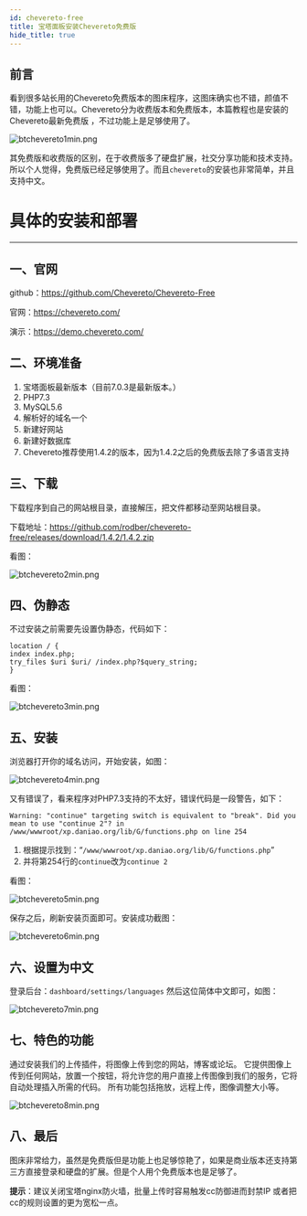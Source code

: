 ```yaml
---
id: chevereto-free
title: 宝塔面板安装Chevereto免费版
hide_title: true
---
```


## 前言

看到很多站长用的Chevereto免费版本的图床程序，这图床确实也不错，颜值不错，功能上也可以。Chevereto分为收费版本和免费版本，本篇教程也是安装的Chevereto最新免费版 ，不过功能上是足够使用了。

![btchevereto1min.png](https://tupian.clotliu.com/0fe12c93ceec51bd4e9112d960b935a5.png)

其免费版和收费版的区别，在于收费版多了硬盘扩展，社交分享功能和技术支持。所以个人觉得，免费版已经足够使用了。而且`chevereto`的安装也非常简单，并且支持中文。

# 具体的安装和部署

---

## 一、官网

github：https://github.com/Chevereto/Chevereto-Free

官网：https://chevereto.com/

演示：https://demo.chevereto.com/

## 二、环境准备

1. 宝塔面板最新版本（目前7.0.3是最新版本。）
2. PHP7.3
3. MySQL5.6
4. 解析好的域名一个
5. 新建好网站
6. 新建好数据库
7. Chevereto推荐使用1.4.2的版本，因为1.4.2之后的免费版去除了多语言支持

## 三、下载

下载程序到自己的网站根目录，直接解压，把文件都移动至网站根目录。

下载地址：https://github.com/rodber/chevereto-free/releases/download/1.4.2/1.4.2.zip

看图：

![btchevereto2min.png](https://tupian.clotliu.com/d4d2bae0cec5a0958b968e340506bba6.png)

## 四、伪静态

不过安装之前需要先设置伪静态，代码如下：

```
location / {
index index.php;
try_files $uri $uri/ /index.php?$query_string;
}
```

看图：

![btchevereto3min.png](https://tupian.clotliu.com/656670ddbc9cdc9ffbd982a133e970ab.png)

## 五、安装

浏览器打开你的域名访问，开始安装，如图：

![btchevereto4min.png](https://tupian.clotliu.com/6145959fd0b369c11b242ad9f3af79f2.png)

又有错误了，看来程序对PHP7.3支持的不太好，错误代码是一段警告，如下：

```
Warning: "continue" targeting switch is equivalent to "break". Did you mean to use "continue 2"? in /www/wwwroot/xp.daniao.org/lib/G/functions.php on line 254
```

1. 根据提示找到：“`/www/wwwroot/xp.daniao.org/lib/G/functions.php`”
2. 并将第254行的`continue`改为`continue 2`

看图：

![btchevereto5min.png](https://tupian.clotliu.com/8c367c13bf117d457a379eadcb744053.png)

保存之后，刷新安装页面即可。安装成功截图：

![btchevereto6min.png](https://tupian.clotliu.com/85e853d25a609ded2d35ddbe6be00fc0.png)

## 六、设置为中文

登录后台：`dashboard/settings/languages`  然后这位简体中文即可，如图：

![btchevereto7min.png](https://tupian.clotliu.com/4b1c288c23836380626f82568ea3304d.png)

## 七、特色的功能

通过安装我们的上传插件，将图像上传到您的网站，博客或论坛。 它提供图像上传到任何网站，放置一个按钮，将允许您的用户直接上传图像到我们的服务，它将自动处理插入所需的代码。 所有功能包括拖放，远程上传，图像调整大小等。

![btchevereto8min.png](https://tupian.clotliu.com/de238f2dddee36dba38bc145df6471a7.png)

## 八、最后

图床非常给力，虽然是免费版但是功能上也足够惊艳了，如果是商业版本还支持第三方直接登录和硬盘的扩展。但是个人用个免费版本也是足够了。

**提示**：建议关闭宝塔nginx防火墙，批量上传时容易触发cc防御进而封禁IP  或者把cc的规则设置的更为宽松一点。
	